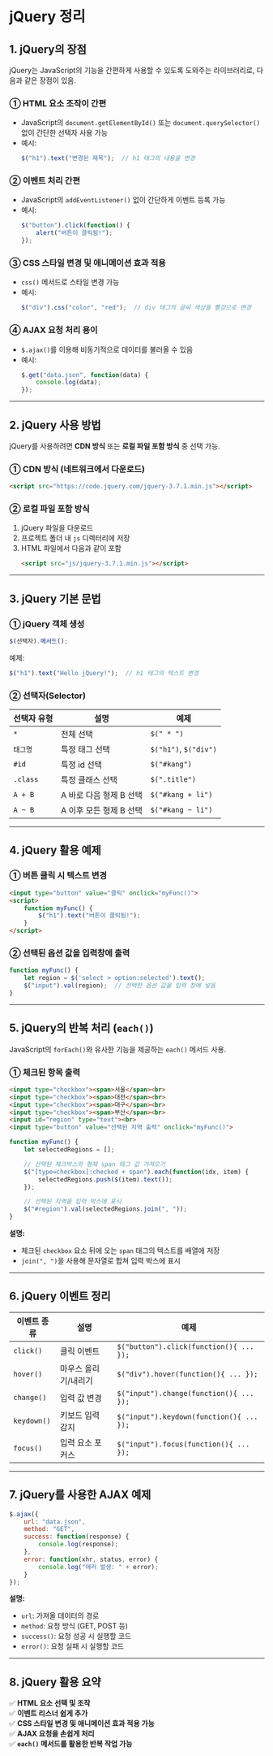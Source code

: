 # **jQuery 정리**

## **1. jQuery의 장점**
jQuery는 JavaScript의 기능을 간편하게 사용할 수 있도록 도와주는 라이브러리로, 다음과 같은 장점이 있음.

### **① HTML 요소 조작이 간편**
- JavaScript의 `document.getElementById()` 또는 `document.querySelector()` 없이 간단한 선택자 사용 가능
- 예시:  
  ```js
  $("h1").text("변경된 제목");  // h1 태그의 내용을 변경
  ```

### **② 이벤트 처리 간편**
- JavaScript의 `addEventListener()` 없이 간단하게 이벤트 등록 가능
- 예시:  
  ```js
  $("button").click(function() {
      alert("버튼이 클릭됨!");
  });
  ```

### **③ CSS 스타일 변경 및 애니메이션 효과 적용**
- `css()` 메서드로 스타일 변경 가능
- 예시:  
  ```js
  $("div").css("color", "red");  // div 태그의 글씨 색상을 빨강으로 변경
  ```

### **④ AJAX 요청 처리 용이**
- `$.ajax()`를 이용해 비동기적으로 데이터를 불러올 수 있음
- 예시:  
  ```js
  $.get("data.json", function(data) {
      console.log(data);
  });
  ```

---

## **2. jQuery 사용 방법**
jQuery를 사용하려면 **CDN 방식** 또는 **로컬 파일 포함 방식** 중 선택 가능.

### **① CDN 방식 (네트워크에서 다운로드)**
```html
<script src="https://code.jquery.com/jquery-3.7.1.min.js"></script>
```

### **② 로컬 파일 포함 방식**
1. jQuery 파일을 다운로드  
2. 프로젝트 폴더 내 `js` 디렉터리에 저장  
3. HTML 파일에서 다음과 같이 포함  
   ```html
   <script src="js/jquery-3.7.1.min.js"></script>
   ```

---

## **3. jQuery 기본 문법**
### **① jQuery 객체 생성**
```js
$(선택자).메서드();
```
예제:
```js
$("h1").text("Hello jQuery!");  // h1 태그의 텍스트 변경
```

### **② 선택자(Selector)**
| 선택자 유형 | 설명 | 예제 |
|------------|------|------|
| `*` | 전체 선택 | `$(" * ")` |
| `태그명` | 특정 태그 선택 | `$("h1")`, `$("div")` |
| `#id` | 특정 id 선택 | `$("#kang")` |
| `.class` | 특정 클래스 선택 | `$(".title")` |
| `A + B` | A 바로 다음 형제 B 선택 | `$("#kang + li")` |
| `A ~ B` | A 이후 모든 형제 B 선택 | `$("#kang ~ li")` |

---

## **4. jQuery 활용 예제**
### **① 버튼 클릭 시 텍스트 변경**
```html
<input type="button" value="클릭" onclick="myFunc()">
<script>
    function myFunc() {
        $("h1").text("버튼이 클릭됨!");
    }
</script>
```

### **② 선택된 옵션 값을 입력창에 출력**
```js
function myFunc() {
    let region = $('select > option:selected').text();
    $("input").val(region);  // 선택한 옵션 값을 입력 창에 넣음
}
```

---

## **5. jQuery의 반복 처리 (`each()`)**
JavaScript의 `forEach()`와 유사한 기능을 제공하는 `each()` 메서드 사용.

### **① 체크된 항목 출력**
```html
<input type="checkbox"><span>서울</span><br>
<input type="checkbox"><span>대전</span><br>
<input type="checkbox"><span>대구</span><br>
<input type="checkbox"><span>부산</span><br>
<input id="region" type="text"><br>
<input type="button" value="선택된 지역 출력" onclick="myFunc()">
```

```js
function myFunc() {
    let selectedRegions = [];

    // 선택된 체크박스의 형제 span 태그 값 가져오기
    $("[type=checkbox]:checked + span").each(function(idx, item) {
        selectedRegions.push($(item).text());
    });

    // 선택된 지역을 입력 박스에 표시
    $("#region").val(selectedRegions.join(", "));
}
```
**설명:**  
- 체크된 `checkbox` 요소 뒤에 오는 `span` 태그의 텍스트를 배열에 저장
- `join(", ")`을 사용해 문자열로 합쳐 입력 박스에 표시

---

## **6. jQuery 이벤트 정리**
| 이벤트 종류 | 설명 | 예제 |
|------------|------|------|
| `click()` | 클릭 이벤트 | `$("button").click(function(){ ... });` |
| `hover()` | 마우스 올리기/내리기 | `$("div").hover(function(){ ... });` |
| `change()` | 입력 값 변경 | `$("input").change(function(){ ... });` |
| `keydown()` | 키보드 입력 감지 | `$("input").keydown(function(){ ... });` |
| `focus()` | 입력 요소 포커스 | `$("input").focus(function(){ ... });` |

---

## **7. jQuery를 사용한 AJAX 예제**
```js
$.ajax({
    url: "data.json",
    method: "GET",
    success: function(response) {
        console.log(response);
    },
    error: function(xhr, status, error) {
        console.log("에러 발생: " + error);
    }
});
```
**설명:**  
- `url`: 가져올 데이터의 경로
- `method`: 요청 방식 (GET, POST 등)
- `success()`: 요청 성공 시 실행할 코드
- `error()`: 요청 실패 시 실행할 코드

---

## **8. jQuery 활용 요약**
✅ **HTML 요소 선택 및 조작**  
✅ **이벤트 리스너 쉽게 추가**  
✅ **CSS 스타일 변경 및 애니메이션 효과 적용 가능**  
✅ **AJAX 요청을 손쉽게 처리**  
✅ **`each()` 메서드를 활용한 반복 작업 가능**  
